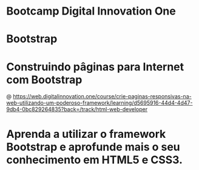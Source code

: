# Bootcamp Digital Innovation One
# Bootstrap
# Construindo pâginas para Internet com Bootstrap
@ https://web.digitalinnovation.one/course/crie-paginas-responsivas-na-web-utilizando-um-poderoso-framework/learning/d5695916-44d4-4d47-9db4-0bc829264835?back=/track/html-web-developer
# Aprenda a utilizar o framework Bootstrap e aprofunde mais o seu conhecimento em HTML5 e CSS3.